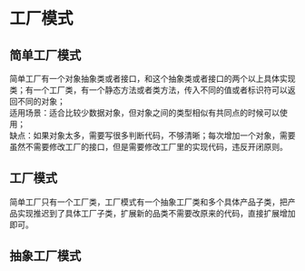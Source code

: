 
# 工厂模式
## 简单工厂模式
简单工厂有一个对象抽象类或者接口，和这个抽象类或者接口的两个以上具体实现类；有一个工厂类，有一个静态方法或者类方法，传入不同的值或者标识符可以返回不同的对象；</br>
适用场景：适合比较少数据对象，但对象之间的类型相似有共同点的时候可以使用；</br>
缺点：如果对象太多，需要写很多判断代码，不够清晰；每次增加一个对象，需要虽然不需要修改工厂的接口，但是需要修改工厂里的实现代码，违反开闭原则。

## 工厂模式
简单工厂只有一个工厂类，工厂模式有一个抽象工厂类和多个具体产品子类，把产品实现推迟到了具体工厂子类，扩展新的品类不需要改原来的代码，直接扩展增加即可。

## 抽象工厂模式
